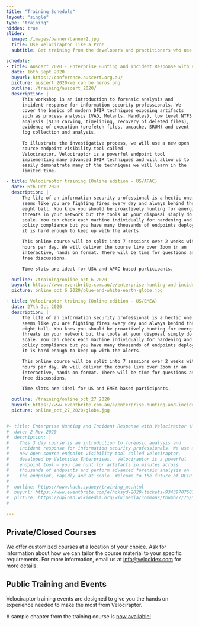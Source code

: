 ```yaml
---
title: "Training Schedule"
layout: "single"
type: "training"
hidden: true
slider:
  image: /images/banner/banner2.jpg
  title: Use Velociraptor like a Pro!
  subtitle: Get training from the developers and practitioners who use Velociraptor every day to dig deeper!

schedule:
- title: Auscert 2020 - Enterprise Hunting and Incident Response with Velociraptor
  date: 16th Sept 2020
  buyurl: https://conference.auscert.org.au/
  picture: auscert_2020/we_can_be_heros.png
  outline: /training/auscert_2020/
  description: |
      This workshop is an introduction to forensic analysis and
      incident response for information security professionals. We
      cover the basics of modern DFIR techniques exposing artifacts
      such as process analysis (VAD, Mutants, Handles), low level NTFS
      analysis ($I30 carving, timelining, recovery of deleted files),
      evidence of execution (prefetch files, amcache, SRUM) and event
      log collection and analysis.

      To illustrate the investigative process, we will use a new open
      source endpoint visibility tool called
      Velociraptor. Velociraptor is a powerful endpoint tool
      implementing many advanced DFIR techniques and will allow us to
      easily demonstrate many of the techniques we will learn in the
      limited time.

- title: Velociraptor training (Online edition - US/APAC)
  date: 6th Oct 2020
  description: |
      The life of an information security professional is a hectic one. It
      seems like you are fighting fires every day and always behind the
      eight ball. You know you should be proactively hunting for emerging
      threats in your network but the tools at your disposal simply do not
      scale. You can check each machine individually for hardening and
      policy compliance but you have many thousands of endpoints deployed,
      it is hard enough to keep up with the alerts.

      This online course will be split into 7 sessions over 2 weeks with 2-3
      hours per day. We will deliver the course live over Zoom in an
      interactive, hands on format. There will be time for questions and
      free discussions.

      Time slots are ideal for USA and APAC based participants.

  outline: /training/online_oct_6_2020
  buyurl: https://www.eventbrite.com.au/e/enterprise-hunting-and-incident-response-online-edition-tickets-117356375077
  picture: online_oct_6_2020/blue-and-white-earth-globe.jpg

- title: Velociraptor training (Online edition - US/EMEA)
  date: 27th Oct 2020
  description: |
      The life of an information security professional is a hectic one. It
      seems like you are fighting fires every day and always behind the
      eight ball. You know you should be proactively hunting for emerging
      threats in your network but the tools at your disposal simply do not
      scale. You can check each machine individually for hardening and
      policy compliance but you have many thousands of endpoints deployed,
      it is hard enough to keep up with the alerts.

      This online course will be split into 7 sessions over 2 weeks with 2-3
      hours per day. We will deliver the course live over Zoom in an
      interactive, hands on format. There will be time for questions and
      free discussions.

      Time slots are ideal for US and EMEA based participants.

  outline: /training/online_oct_27_2020
  buyurl: https://www.eventbrite.com.au/e/enterprise-hunting-and-incident-response-online-edition-tickets-117360453275
  picture: online_oct_27_2020/globe.jpg


#- title: Enterprise Hunting and Incident Response with Velociraptor (Hack Sydney 2020)
#  date: 2 Nov 2020
#  description: |
#    This 3 day course is an introduction to forensic analysis and
#    incident response for information security professionals. We use a
#    new open source endpoint visibility tool called Velociraptor,
#    developed by Velocidex Enterprises.  Velociraptor is a powerful
#    endpoint tool – you can hunt for artifacts in minutes across
#    thousands of endpoints and perform advanced forensic analysis on
#    the endpoint, rapidly and at scale. Welcome to the future of DFIR!
#
#  outline: https://www.hack.sydney/training_mc.html
#  buyurl: https://www.eventbrite.com/e/hcksyd-2020-tickets-93439707681
#  picture: https://upload.wikimedia.org/wikipedia/commons/thumb/7/75/Sydney_Opera_House%2C_botanic_gardens_1.jpg/1280px-Sydney_Opera_House%2C_botanic_gardens_1.jpg
#

---
```


## Private/Closed Courses

We offer customized courses at a location of your choice. Ask for
information about how we can tailor the course material to your
specific requirements. For more information, email us at
info@velocidex.com for more details.

## Public Training and Events

Velociraptor training events are designed to give you the hands on
experience needed to make the most from Velociraptor.

A sample chapter from the training course is <a href='/docs/presentations/training_2020/'>now available!</a>

